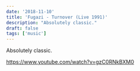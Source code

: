 ```yaml
---
date: '2018-11-10'
title: 'Fugazi - Turnover (Live 1991)'
description: "Absolutely classic."
draft: false
tags: ['music']
---
```

Absolutely classic.<!-- excerpt -->

<https://www.youtube.com/watch?v=gzC0RNkBXM0>